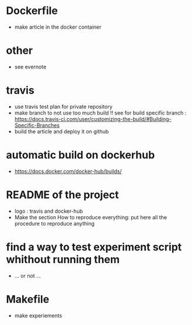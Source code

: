 # Dockerfile
- make article in the docker container

# other
- see evernote

# travis
- use travis test plan for private repository
- make branch to not use too much build !! see for build specific branch : https://docs.travis-ci.com/user/customizing-the-build/#Building-Specific-Branches
- build the article and deploy it on github

# automatic build on dockerhub
- https://docs.docker.com/docker-hub/builds/

# README of the project
- logo : travis and docker-hub
- Make the section How to reproduce everything: put here all the procedure to reproduce anything

# find a way to test experiment script whithout running them
- ... or not ...

# Makefile
- make experiements
